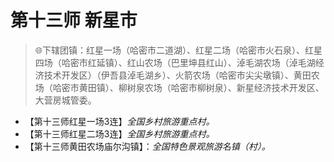 # 第十三师 新星市
> 🌐下辖团镇：红星一场（哈密市二道湖）、红星二场（哈密市火石泉）、红星四场（哈密市红延镇）、红山农场（巴里坤县红山）、淖毛湖农场（淖毛湖经济技术开发区）（伊吾县淖毛湖乡）、火箭农场（哈密市尖尖墩镇）、黄田农场（哈密市黄田镇）、柳树泉农场（哈密市柳树泉）、新星经济技术开发区、大营房城管委。  
  
* 【第十三师红星一场3连】*全国乡村旅游重点村。*
* 【第十三师红星二场3连】*全国乡村旅游重点村。*
* 【第十三师黄田农场庙尔沟镇】：*全国特色景观旅游名镇（村）。*    